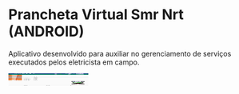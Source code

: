 # Prancheta Virtual Smr Nrt (ANDROID)
Aplicativo desenvolvido para auxiliar no gerenciamento de serviços executados pelos eletricista em campo.

<div>
   <img src="https://github.com/mhmatsumura/imagens/blob/7ec603f8548e50b6445881f320cea8f1a7aad9f8/pranchetaVirtual.gif" title="Git" **alt="Git" width="160" height="25" />
</div>



